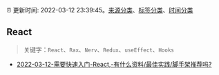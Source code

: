 :alarm_clock: 更新时间: 2022-03-12 23:39:45。[来源分类](../README.md)、[标签分类](../TAGS.md)、[时间分类](../TIMELINE.md)

## React


> 关键字：`React`、`Rax`、`Nerv`、`Redux`、`useEffect`、`Hooks`



- [2022-03-12-需要快速入门-React,-有什么资料/最佳实践/脚手架推荐吗?](https://www.v2ex.com/t/839947) 